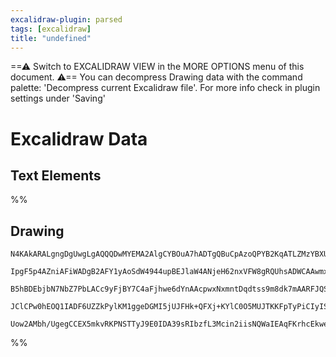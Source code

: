 ```yaml
---
excalidraw-plugin: parsed
tags: [excalidraw]
title: "undefined"
---
```


==⚠  Switch to EXCALIDRAW VIEW in the MORE OPTIONS menu of this document. ⚠== You can decompress Drawing data with the command palette: 'Decompress current Excalidraw file'. For more info check in plugin settings under 'Saving'


# Excalidraw Data
## Text Elements
%%
## Drawing
```compressed-json
N4KAkARALgngDgUwgLgAQQQDwMYEMA2AlgCYBOuA7hADTgQBuCpAzoQPYB2KqATLZMzYBXUtiRoIACyhQ4zZAHoFAc0JRJQgEYA6bGwC2CgF7N6hbEcK4OCtptbErHALRY8RMpWdx8Q1TdIEfARcZgRmBShcZQUebTieGjoghH0EDihmbgBtcDBQMEKIEm4IZkkARTgALQBJTQBlVwBGCtIAdQyAVUweZ1qkwshYRFLA7CiOZWDBosxuZx5mgAZ+

IpgF5p4AZniAFiWADgB2AFY1yAoSdW4944upBEJlaW4ANjeH62nxVFW8gRQUhsADWCAAwmx8GxSKUAMTNBCIxGzSCaXDYEHKYFCDjESHQ2ESIHWZhwXCBDKoiAAM0I+HwDVgMwkgg81OYQNBCHa10k3D4ALKXLBTJgLPQbJKDxxLw44SyaGaDzY5Owag2SuW/yGEGxwjgtWIitQ2QAug8aeQ0kbuBwhAyHoQ8VhSrhltScXj5cwTQVdSNftsAQBf

B5hBDEbjbN7NbZ7PbLACc9yFjBY7C4aFjhwe6dYnAAcpwxNxmntDqdtss9m8dk7mAARFJQSPcGkEMIPTTCPEAUWCaQyJvtjqFQjgxFwrajSuOPB2PFOx2Oy1OPFzQqIHBBdod+Ae0MxbbQHfwYTyIfAFrouDgcCZ09+/ugklSvwgRBeUFmDEICAoAAhDEsS9fEoRheEaWgmDf2wERKSgWpW30JlgTBAlIIkBEkVwuCEPSJCUOAzF9VxcDCVKEkOD

JClCPw0hEOQ1IADF6UZZkPylKM1ggeDGMI5jUJFHk+QFXj+KYlC0O5MUJTKKFpTyPiCIyISACVhDlBUywk1SiNSAB5NUNTLbU9IEtSUJYzgoBY3B9HpTVUGVZTJME6zbIaQgjF+HgdUgdyrNSAAVLAoAAQS/LN0GCGkfwsqTUkfUhIsYtgKDfXBZ1QUcDzc/ShL7PEIvSzKQhyiAKWBKheOYbBgQZAANbhDm2VMinqxr8AATVuY43m0M5jkOLZzm

Uow2AMbh/UgegCCEX5mkvRKPNSTTyJ9E0IDA39sRIbzfL3Mcin2iisNQWaIEAqFKrhcEkweh6WJY6l1IQZQHQpeE+0bX7fpeiAVoKyyoBksFjKgTMR33Xi4ECMxhGYABxUgDp8348t4q0HIQd6XTRqYZqFdJcE0YIcqBRaHmwIg4G4KmEAeDhcYZ0hqaFYQoG3X5GeBoo7AAKwQCZmAaFm4AAWTYYgEGKsmKfbTsEHAMM6DpYI/SvEMgA===
```
%%
